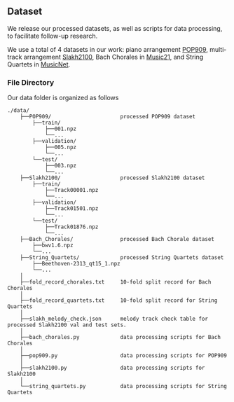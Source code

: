 ## Dataset 

We release our processed datasets, as well as scripts for data processing, to facilitate follow-up research.

We use a total of 4 datasets in our work: piano arrangement [POP909](https://github.com/music-x-lab/POP909-Dataset), multi-track arrangement [Slakh2100](https://zenodo.org/record/4599666), Bach Chorales in [Music21](https://pypi.org/project/music21/), and String Quartets in [MusicNet](https://zenodo.org/record/5120004).

### File Directory
Our data folder is organized as follows

```
./data/
    ├──POP909/                      processed POP909 dataset
        ├──train/
            ├──001.npz
            └──...
        ├──validation/
            ├──005.npz
            └──...
        └──test/   
            ├──003.npz
            └──...
    ├──Slakh2100/                   processed Slakh2100 dataset
        ├──train/
            ├──Track00001.npz
            └──...
        ├──validation/
            ├──Track01501.npz
            └──...
        └──test/   
            ├──Track01876.npz
            └──...
    ├──Bach_Chorales/               processed Bach Chorale dataset
        ├──bwv1.6.npz 
        └──...  
    ├──String_Quartets/             processed String Quartets dataset
        ├──Beethoven-2313_qt15_1.npz 
        └──...  
    │    
    ├──fold_record_chorales.txt     10-fold split record for Bach Chorales 
    │   
    ├──fold_record_quartets.txt     10-fold split record for String Quartets
    │   
    ├──slakh_melody_check.json      melody track check table for processed Slakh2100 val and test sets. 
    │ 
    ├──bach_chorales.py             data processing scripts for Bach Chorales
    │   
    ├──pop909.py                    data processing scripts for POP909
    │   
    ├──slakh2100.py                 data processing scripts for Slakh2100
    │   
    └──string_quartets.py           data processing scripts for String Quartets
```